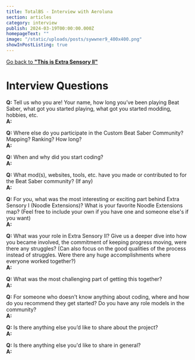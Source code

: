 ```yaml
---
title: TotalBS - Interview with Aeroluna
section: articles
category: interview
publish: 2024-03-19T00:00:00.000Z
homepageText: ""
image: "/static/uploads/posts/sywwner9_400x400.png"
showInPostListing: true
---
```


[Go back to **"This is Extra Sensory II"**](/posts/this-is-extra-sensory-ii)

# Interview Questions

**Q:** Tell us who you are! Your name, how long you’ve been playing Beat Saber, what got you started playing, what got you started modding, hobbies, etc.
\
**A:** 

**Q:** Where else do you participate in the Custom Beat Saber Community? Mapping? Ranking? How long?
\
**A:** 

**Q:** When and why did you start coding?
\
**A:** 

**Q:** What mod(s), websites, tools, etc. have you made or contributed to for the Beat Saber community? (If any)
\
**A:** 

**Q:** For you, what was the most interesting or exciting part behind Extra Sensory I (Noodle Extensions)? What is your favorite Noodle Extensions map? (Feel free to include your own if you have one and someone else's if you want)
\
**A:** 

**Q:** What was your role in Extra Sensory II? Give us a deeper dive into how you became involved, the commitment of keeping progress moving, were there any struggles? (Can also focus on the good qualities of the process instead of struggles. Were there any huge accomplishments where everyone worked together?)
\
**A:** 

**Q:** What was the most challenging part of getting this together?
\
**A:** 

**Q:** For someone who doesn't know anything about coding, where and how do you recommend they get started? Do you have any role models in the community?
\
**A:** 

**Q:** Is there anything else you’d like to share about the project?
\
**A:** 

**Q:** Is there anything else you'd like to share in general?
\
**A:** 
